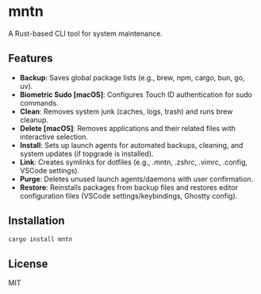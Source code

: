 # mntn

A Rust-based CLI tool for system maintenance.

## Features

- **Backup**: Saves global package lists (e.g., brew, npm, cargo, bun, go, uv).
- **Biometric Sudo [macOS]**: Configures Touch ID authentication for sudo commands.
- **Clean**: Removes system junk (caches, logs, trash) and runs brew cleanup.
- **Delete [macOS]**: Removes applications and their related files with interactive selection.
- **Install**: Sets up launch agents for automated backups, cleaning, and system updates (if topgrade is installed).
- **Link**: Creates symlinks for dotfiles (e.g., .mntn, .zshrc, .vimrc, .config, VSCode settings).
- **Purge**: Deletes unused launch agents/daemons with user confirmation.
- **Restore**: Reinstalls packages from backup files and restores editor configuration files (VSCode settings/keybindings, Ghostty config).

## Installation

```bash
cargo install mntn
```

## License

MIT
